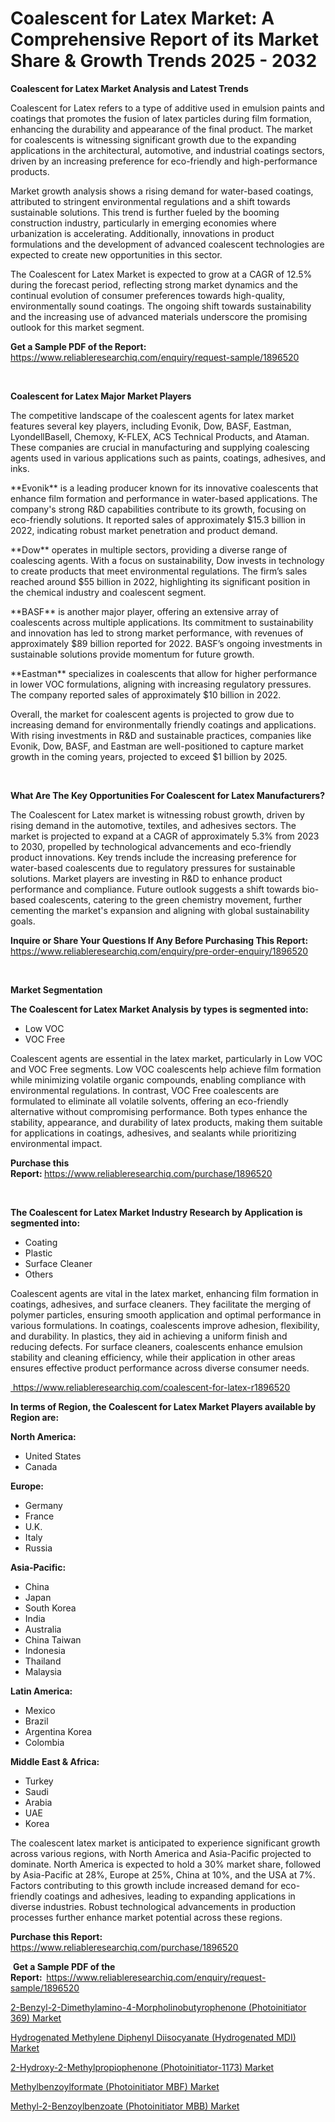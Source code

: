 <p><h1>Coalescent for Latex Market: A Comprehensive Report of its Market Share & Growth Trends 2025 - 2032</h1></p><p><strong>Coalescent for Latex Market Analysis and Latest Trends</strong></p>
<p><p>Coalescent for Latex refers to a type of additive used in emulsion paints and coatings that promotes the fusion of latex particles during film formation, enhancing the durability and appearance of the final product. The market for coalescents is witnessing significant growth due to the expanding applications in the architectural, automotive, and industrial coatings sectors, driven by an increasing preference for eco-friendly and high-performance products.</p><p>Market growth analysis shows a rising demand for water-based coatings, attributed to stringent environmental regulations and a shift towards sustainable solutions. This trend is further fueled by the booming construction industry, particularly in emerging economies where urbanization is accelerating. Additionally, innovations in product formulations and the development of advanced coalescent technologies are expected to create new opportunities in this sector. </p><p>The Coalescent for Latex Market is expected to grow at a CAGR of 12.5% during the forecast period, reflecting strong market dynamics and the continual evolution of consumer preferences towards high-quality, environmentally sound coatings. The ongoing shift towards sustainability and the increasing use of advanced materials underscore the promising outlook for this market segment.</p></p>
<p><strong>Get a Sample PDF of the Report:&nbsp;</strong> <a href="https://www.reliableresearchiq.com/enquiry/request-sample/1896520?utm_campaign=973&utm_medium=2&utm_source=Github&utm_content=ia&utm_term=03042025&utm_id=coalescent-for-latex">https://www.reliableresearchiq.com/enquiry/request-sample/1896520</a></p>
<p>&nbsp;</p>
<p><strong>Coalescent for Latex Major Market Players</strong></p>
<p><p>The competitive landscape of the coalescent agents for latex market features several key players, including Evonik, Dow, BASF, Eastman, LyondellBasell, Chemoxy, K-FLEX, ACS Technical Products, and Ataman. These companies are crucial in manufacturing and supplying coalescing agents used in various applications such as paints, coatings, adhesives, and inks.</p><p>**Evonik** is a leading producer known for its innovative coalescents that enhance film formation and performance in water-based applications. The company's strong R&D capabilities contribute to its growth, focusing on eco-friendly solutions. It reported sales of approximately $15.3 billion in 2022, indicating robust market penetration and product demand.</p><p>**Dow** operates in multiple sectors, providing a diverse range of coalescing agents. With a focus on sustainability, Dow invests in technology to create products that meet environmental regulations. The firm’s sales reached around $55 billion in 2022, highlighting its significant position in the chemical industry and coalescent segment.</p><p>**BASF** is another major player, offering an extensive array of coalescents across multiple applications. Its commitment to sustainability and innovation has led to strong market performance, with revenues of approximately $89 billion reported for 2022. BASF’s ongoing investments in sustainable solutions provide momentum for future growth.</p><p>**Eastman** specializes in coalescents that allow for higher performance in lower VOC formulations, aligning with increasing regulatory pressures. The company reported sales of approximately $10 billion in 2022.</p><p>Overall, the market for coalescent agents is projected to grow due to increasing demand for environmentally friendly coatings and applications. With rising investments in R&D and sustainable practices, companies like Evonik, Dow, BASF, and Eastman are well-positioned to capture market growth in the coming years, projected to exceed $1 billion by 2025.</p></p>
<p>&nbsp;</p>
<p><strong>What Are The Key Opportunities For Coalescent for Latex Manufacturers?</strong></p>
<p><p>The Coalescent for Latex market is witnessing robust growth, driven by rising demand in the automotive, textiles, and adhesives sectors. The market is projected to expand at a CAGR of approximately 5.3% from 2023 to 2030, propelled by technological advancements and eco-friendly product innovations. Key trends include the increasing preference for water-based coalescents due to regulatory pressures for sustainable solutions. Market players are investing in R&D to enhance product performance and compliance. Future outlook suggests a shift towards bio-based coalescents, catering to the green chemistry movement, further cementing the market's expansion and aligning with global sustainability goals.</p></p>
<p><strong>Inquire or Share Your Questions If Any Before Purchasing This Report:</strong> <a href="https://www.reliableresearchiq.com/enquiry/pre-order-enquiry/1896520?utm_campaign=973&utm_medium=2&utm_source=Github&utm_content=ia&utm_term=03042025&utm_id=coalescent-for-latex">https://www.reliableresearchiq.com/enquiry/pre-order-enquiry/1896520</a></p>
<p>&nbsp;</p>
<p><strong>Market Segmentation</strong></p>
<p><strong>The Coalescent for Latex Market Analysis by types is segmented into:</strong></p>
<p><ul><li>Low VOC</li><li>VOC Free</li></ul></p>
<p><p>Coalescent agents are essential in the latex market, particularly in Low VOC and VOC Free segments. Low VOC coalescents help achieve film formation while minimizing volatile organic compounds, enabling compliance with environmental regulations. In contrast, VOC Free coalescents are formulated to eliminate all volatile solvents, offering an eco-friendly alternative without compromising performance. Both types enhance the stability, appearance, and durability of latex products, making them suitable for applications in coatings, adhesives, and sealants while prioritizing environmental impact.</p></p>
<p><strong>Purchase this Report:&nbsp;</strong><a href="https://www.reliableresearchiq.com/purchase/1896520?utm_campaign=973&utm_medium=2&utm_source=Github&utm_content=ia&utm_term=03042025&utm_id=coalescent-for-latex">https://www.reliableresearchiq.com/purchase/1896520</a></p>
<p>&nbsp;</p>
<p><strong>The Coalescent for Latex Market Industry Research by Application is segmented into:</strong></p>
<p><ul><li>Coating</li><li>Plastic</li><li>Surface Cleaner</li><li>Others</li></ul></p>
<p><p>Coalescent agents are vital in the latex market, enhancing film formation in coatings, adhesives, and surface cleaners. They facilitate the merging of polymer particles, ensuring smooth application and optimal performance in various formulations. In coatings, coalescents improve adhesion, flexibility, and durability. In plastics, they aid in achieving a uniform finish and reducing defects. For surface cleaners, coalescents enhance emulsion stability and cleaning efficiency, while their application in other areas ensures effective product performance across diverse consumer needs.</p></p>
<p><a href="https://www.reliableresearchiq.com/coalescent-for-latex-r1896520?utm_campaign=973&utm_medium=2&utm_source=Github&utm_content=ia&utm_term=03042025&utm_id=coalescent-for-latex">&nbsp;https://www.reliableresearchiq.com/coalescent-for-latex-r1896520</a></p>
<p><strong>In terms of Region, the Coalescent for Latex Market Players available by Region are:</strong></p>
<p>
    <p> <strong> North America: </strong>
        <ul>
            <li>United States</li>
            <li>Canada</li>
        </ul>
        </p> 
    <p> <strong> Europe: </strong>
        <ul>
            <li>Germany</li>
            <li>France</li>
            <li>U.K.</li>
            <li>Italy</li>
            <li>Russia</li>
        </ul>
        </p> 
    <p> <strong> Asia-Pacific: </strong>
        <ul>
            <li>China</li>
            <li>Japan</li>
            <li>South Korea</li>
            <li>India</li>
            <li>Australia</li>
            <li>China Taiwan</li>
            <li>Indonesia</li>
            <li>Thailand</li>
            <li>Malaysia</li>
        </ul>
        </p> 
    <p> <strong> Latin America: </strong>
        <ul>
            <li>Mexico</li>
            <li>Brazil</li>
            <li>Argentina Korea</li>
            <li>Colombia</li>
        </ul>
        </p> 
    <p> <strong> Middle East & Africa: </strong>
        <ul>
            <li>Turkey</li>
            <li>Saudi</li>
            <li>Arabia</li>
            <li>UAE</li>
            <li>Korea</li>
        </ul>
    </p>
    </p>
<p><p>The coalescent latex market is anticipated to experience significant growth across various regions, with North America and Asia-Pacific projected to dominate. North America is expected to hold a 30% market share, followed by Asia-Pacific at 28%, Europe at 25%, China at 10%, and the USA at 7%. Factors contributing to this growth include increased demand for eco-friendly coatings and adhesives, leading to expanding applications in diverse industries. Robust technological advancements in production processes further enhance market potential across these regions.</p></p>
<p><strong>Purchase this Report: </strong><a href="https://www.reliableresearchiq.com/purchase/1896520?utm_campaign=973&utm_medium=2&utm_source=Github&utm_content=ia&utm_term=03042025&utm_id=coalescent-for-latex">https://www.reliableresearchiq.com/purchase/1896520</a></p>
<p>&nbsp;<strong>Get a Sample PDF of the Report:&nbsp;&nbsp;</strong><a href="https://www.reliableresearchiq.com/enquiry/request-sample/1896520?utm_campaign=973&utm_medium=2&utm_source=Github&utm_content=ia&utm_term=03042025&utm_id=coalescent-for-latex">https://www.reliableresearchiq.com/enquiry/request-sample/1896520</a></p>
<p><strong></strong></p>
<p><p><a href="https://github.com/ridchycarlas/Market-Research-Report-List-1/blob/main/2-benzyl-2-dimethylamino-4-morpholinobutyrophenone-photoinitiator-369-market.md?utm_campaign=973&utm_medium=2&utm_source=Github&utm_content=ia&utm_term=03042025&utm_id=coalescent-for-latex">2-Benzyl-2-Dimethylamino-4-Morpholinobutyrophenone (Photoinitiator 369) Market</a></p><p><a href="https://github.com/hadshpinay/Market-Research-Report-List-1/blob/main/hydrogenated-methylene-diphenyl-diisocyanate-hydrogenated-mdi-market.md?utm_campaign=973&utm_medium=2&utm_source=Github&utm_content=ia&utm_term=03042025&utm_id=coalescent-for-latex">Hydrogenated Methylene Diphenyl Diisocyanate (Hydrogenated MDI) Market</a></p><p><a href="https://github.com/catlowdarcys/Market-Research-Report-List-1/blob/main/2-hydroxy-2-methylpropiophenone-photoinitiator-1173-market.md?utm_campaign=973&utm_medium=2&utm_source=Github&utm_content=ia&utm_term=03042025&utm_id=coalescent-for-latex">2-Hydroxy-2-Methylpropiophenone (Photoinitiator-1173) Market</a></p><p><a href="https://github.com/stohllaackdw/Market-Research-Report-List-1/blob/main/methylbenzoylformate-photoinitiator-mbf-market.md?utm_campaign=973&utm_medium=2&utm_source=Github&utm_content=ia&utm_term=03042025&utm_id=coalescent-for-latex">Methylbenzoylformate (Photoinitiator MBF) Market</a></p><p><a href="https://github.com/fabinbuddygc/Market-Research-Report-List-1/blob/main/methyl-2-benzoylbenzoate-photoinitiator-mbb-market.md?utm_campaign=973&utm_medium=2&utm_source=Github&utm_content=ia&utm_term=03042025&utm_id=coalescent-for-latex">Methyl-2-Benzoylbenzoate (Photoinitiator MBB) Market</a></p></p>